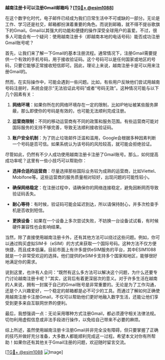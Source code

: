 **越南注册卡可以注册Gmail邮箱吗？[[TG💪+ @esim1088](https://t.me/s/esim1088)]**

在这个数字化时代，电子邮件已经成为我们日常生活中不可或缺的一部分。无论是工作、学习还是社交，邮箱都扮演着重要的角色。而说到邮箱，就不得不提谷歌旗下的Gmail。Gmail以其强大的功能和便捷的操作深受全球用户的喜爱。不过，很多人可能会有一个疑问：使用越南注册卡（即越南本地的电话号码）能否成功注册Gmail账号呢？

首先，让我们来了解一下Gmail的基本注册流程。通常情况下，注册Gmail需要提供一个有效的手机号码，用于接收验证码。这个号码可以是任何国家或地区的号码，只要它能够正常接收短信即可。因此，理论上来说，越南注册卡是可以用来注册Gmail的。

然而，在实际操作中，可能会遇到一些问题。比如，有些用户反映他们尝试用越南号码注册时，系统会提示“无法验证此号码”或者“号码无效”。这种情况可能与以下几个因素有关：

1. **网络环境**：如果你所在的网络环境存在一定的限制，比如IP地址被某些服务屏蔽，那么即使你的号码是有效的，也可能无法顺利完成注册。
   
2. **运营商限制**：不同的移动运营商有不同的政策和服务范围。有些运营商可能对国际服务的支持不够完善，导致无法顺利接收验证码。

3. **账户安全机制**：为了防止垃圾邮件泛滥和滥用，Google会根据多种因素判断一个号码是否可信。如果系统认为该号码的风险较高，就可能会拒绝验证。

尽管如此，仍然有不少人成功使用越南注册卡注册了Gmail账号。那么，如何提高成功率呢？这里有一些小技巧可以帮助你：

- **选择合适的运营商**：尽量选择那些国际业务较为成熟的运营商，比如Viettel、Mobifone等。这些运营商的服务质量相对较好，出现问题的可能性较小。
  
- **确保网络稳定**：在注册过程中，请确保你的网络连接稳定，避免因断网而导致验证码丢失。

- **耐心等待**：有时候，验证码可能会延迟到达，所以请保持耐心，并多次检查手机是否收到短信。

- **更换设备**：如果在一个设备上多次尝试失败，不妨换一台设备试试看，有时候硬件兼容性也会影响结果。

当然，除了直接使用越南注册卡外，还有其他方法可以绕过这些问题。例如，你可以通过购买虚拟SIM卡（eSIM）的方式来获取一个国际号码。这种方法不仅方便快捷，而且成本低廉。目前市面上有许多提供eSIM服务的平台，其中ESIM1088就是一个非常受欢迎的选择。他们提供的eSIM卡支持多个国家和地区，能够很好地满足你的需求。

说到这里，也许有人会问：“既然有这么多方法可以解决这个问题，为什么还要专门讨论越南注册卡呢？”其实，这背后有着更深层次的意义。对于许多生活在越南的人来说，拥有一封属于自己的Gmail账号是非常重要的。无论是为了工作沟通，还是个人兴趣爱好，一个稳定的邮箱都是必不可少的工具。而通过了解如何正确使用越南注册卡注册Gmail，不仅可以帮助他们更好地融入数字生活，还能让他们享受到更多来自互联网世界的便利。

最后，我想强调一点：无论采用哪种方式注册Gmail，都必须遵守相关法律法规。切勿利用虚假信息或非法手段进行操作，以免给自己带来不必要的麻烦。

综上所述，虽然使用越南注册卡注册Gmail并非完全没有障碍，但只要掌握了正确的技巧并做好充分准备，大多数人都能顺利完成这一过程。希望本文对你有所帮助！如果你还有其他关于Gmail注册的问题，欢迎随时留言交流。

[[TG💪+ @esim1088](https://t.me/s/esim1088) ![Image](https://i.postimg.cc/4NQfJmqS/Snipaste-2025-05-13-00-14-12.png)]